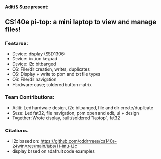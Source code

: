 #### Aditi & Suze present:
## CS140e pi-top: a mini laptop to view and manage files!

### Features:
 - Device: display (SSD1306)
 - Device: button keypad
 - Device: i2c bitbanged
 - OS: File/dir creation, writes, duplicates
 - OS: Display + write to pbm and txt file types
 - OS: File/dir navigation
 - Hardware: case; soldered button matrix

### Team Contributions:
 - Aditi: Led hardware design, i2c bitbanged, file and dir create/duplicate
 - Suze: Led fat32, file navigation, pbm open and edit, ui + design
 - Together: Wrote display, built/soldered "laptop", fat32

### Citations:
 - i2c based on: https://github.com/dddrrreee/cs140e-24win/tree/main/labs/11-imu-i2c
 - display based on adafruit code examples

